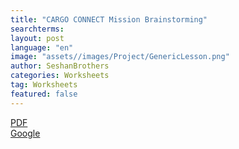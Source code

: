 ```yaml
---
title: "CARGO CONNECT Mission Brainstorming"
searchterms:
layout: post
language: "en"
image: "assets//images/Project/GenericLesson.png"
author: SeshanBrothers
categories: Worksheets
tag: Worksheets
featured: false
---
```


<a href="/translations/en-us/Worksheets/2021-FLLTutorials-Mission-Brainstorming.pdf">PDF</a><br>
<a href="https://docs.google.com/presentation/d/1FK_r3HYWFeIGrsbcEUMSl9_bqmY3M2hFvhOTOhw5fgI/edit?usp=sharing">Google</a><br>
